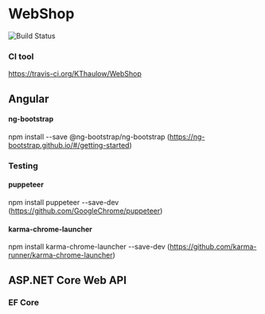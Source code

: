 # WebShop

![Build Status](https://travis-ci.org/KThaulow/WebShop.svg?branch=master)

### CI tool
https://travis-ci.org/KThaulow/WebShop

## Angular
#### ng-bootstrap
npm install --save @ng-bootstrap/ng-bootstrap
(https://ng-bootstrap.github.io/#/getting-started)

### Testing
#### puppeteer
npm install puppeteer --save-dev
(https://github.com/GoogleChrome/puppeteer)

#### karma-chrome-launcher
npm install karma-chrome-launcher --save-dev
(https://github.com/karma-runner/karma-chrome-launcher)


## ASP.NET Core Web API

### EF Core
